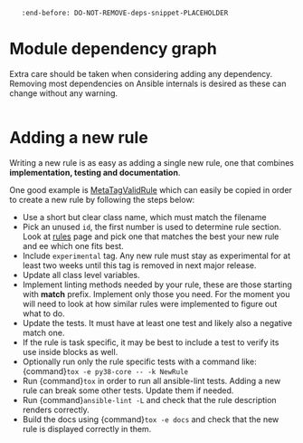 ```{include} ../.github/CONTRIBUTING.md
   :end-before: DO-NOT-REMOVE-deps-snippet-PLACEHOLDER
```

# Module dependency graph

Extra care should be taken when considering adding any dependency. Removing
most dependencies on Ansible internals is desired as these can change
without any warning.

```{command-output} pipdeptree -p ansible-lint

```

# Adding a new rule

Writing a new rule is as easy as adding a single new rule, one that combines
**implementation, testing and documentation**.

One good example is [MetaTagValidRule] which can easily be copied in order
to create a new rule by following the steps below:

- Use a short but clear class name, which must match the filename
- Pick an unused `id`, the first number is used to determine rule section.
  Look at [rules](default_rules.md) page and pick one that matches the best
  your new rule and ee which one fits best.
- Include `experimental` tag. Any new rule must stay as
  experimental for at least two weeks until this tag is removed in next major
  release.
- Update all class level variables.
- Implement linting methods needed by your rule, these are those starting with
  **match** prefix. Implement only those you need. For the moment you will need
  to look at how similar rules were implemented to figure out what to do.
- Update the tests. It must have at least one test and likely also a negative
  match one.
- If the rule is task specific, it may be best to include a test to verify its
  use inside blocks as well.
- Optionally run only the rule specific tests with a command like:
  {command}`tox -e py38-core -- -k NewRule`
- Run {command}`tox` in order to run all ansible-lint tests. Adding a new rule
  can break some other tests. Update them if needed.
- Run {command}`ansible-lint -L` and check that the rule description renders
  correctly.
- Build the docs using {command}`tox -e docs` and check that the new rule is
  displayed correctly in them.

[metatagvalidrule]: https://github.com/ansible-community/ansible-lint/blob/main/src/ansiblelint/rules/meta_no_tags.py
